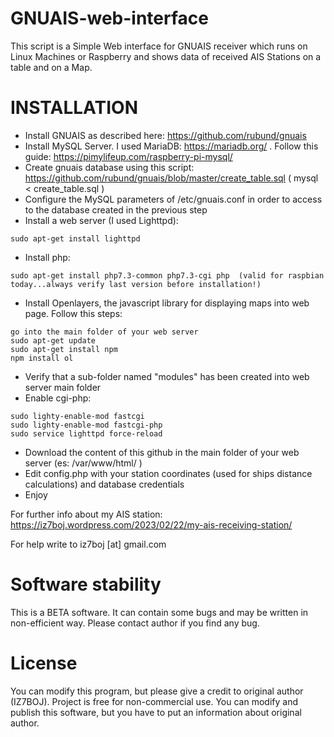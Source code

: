 # GNUAIS-web-interface
This script is a Simple Web interface for GNUAIS receiver which runs on Linux Machines or Raspberry and shows data of received AIS Stations on a table and on a Map.

# INSTALLATION
- Install GNUAIS as described here: https://github.com/rubund/gnuais
- Install MySQL Server. I used MariaDB: https://mariadb.org/ . Follow this guide: https://pimylifeup.com/raspberry-pi-mysql/
- Create gnuais database using this script: https://github.com/rubund/gnuais/blob/master/create_table.sql ( mysql < create_table.sql )
- Configure the MySQL parameters of /etc/gnuais.conf in order to access to the database created in the previous step
- Install a web server (I used Lighttpd):
```
sudo apt-get install lighttpd
```
- Install php:
```
sudo apt-get install php7.3-common php7.3-cgi php  (valid for raspbian today...always verify last version before installation!)
```
- Install Openlayers, the javascript library for displaying maps into web page. Follow this steps:
```
go into the main folder of your web server
sudo apt-get update
sudo apt-get install npm
npm install ol
```
- Verify that a sub-folder named "modules" has been created into web server main folder
- Enable cgi-php:
```
sudo lighty-enable-mod fastcgi
sudo lighty-enable-mod fastcgi-php
sudo service lighttpd force-reload
```
- Download the content of this github in the main folder of your web server (es: /var/www/html/ )
- Edit config.php with your station coordinates (used for ships distance calculations) and database credentials
- Enjoy

For further info about my AIS station: https://iz7boj.wordpress.com/2023/02/22/my-ais-receiving-station/

For help write to iz7boj [at] gmail.com

# Software stability

This is a BETA software. It can contain some bugs and may be written in non-efficient way. Please contact author if you find any bug.

# License
You can modify this program, but please give a credit to original author (IZ7BOJ). Project is free for non-commercial use. You can modify and publish this software, but you have to put an information about original author.

